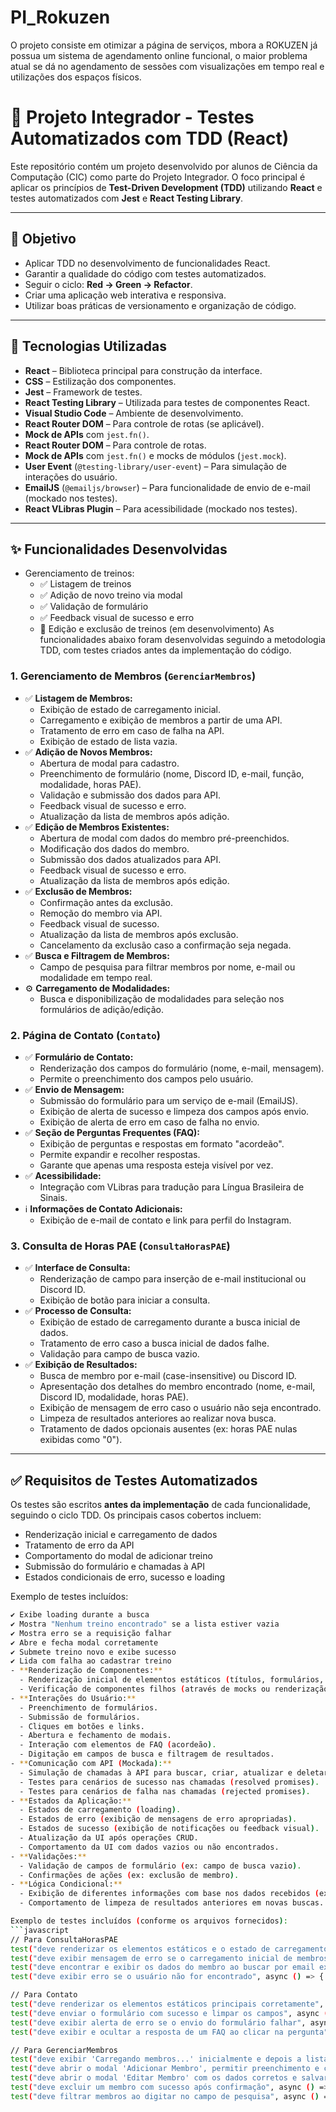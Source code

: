 # PI_Rokuzen
O projeto consiste em otimizar a página de serviços, mbora a ROKUZEN já possua um sistema de agendamento online funcional, o maior problema atual se dá no agendamento de sessões com visualizações em tempo real e utilizações dos espaços físicos.

# 🧪 Projeto Integrador - Testes Automatizados com TDD (React)

Este repositório contém um projeto desenvolvido por alunos de Ciência da Computação (CIC) como parte do Projeto Integrador. O foco principal é aplicar os princípios de **Test-Driven Development (TDD)** utilizando **React** e testes automatizados com **Jest** e **React Testing Library**.

---

## 🎯 Objetivo

- Aplicar TDD no desenvolvimento de funcionalidades React.
- Garantir a qualidade do código com testes automatizados.
- Seguir o ciclo: **Red → Green → Refactor**.
- Criar uma aplicação web interativa e responsiva.
- Utilizar boas práticas de versionamento e organização de código.

---

## 🔧 Tecnologias Utilizadas

- **React** – Biblioteca principal para construção da interface.
- **CSS** – Estilização dos componentes.
- **Jest** – Framework de testes.
- **React Testing Library** – Utilizada para testes de componentes React.
- **Visual Studio Code** – Ambiente de desenvolvimento.
- **React Router DOM** – Para controle de rotas (se aplicável).
- **Mock de APIs** com `jest.fn()`.
- **React Router DOM** – Para controle de rotas.
- **Mock de APIs** com `jest.fn()` e mocks de módulos (`jest.mock`).
- **User Event** (`@testing-library/user-event`) – Para simulação de interações do usuário.
- **EmailJS** (`@emailjs/browser`) – Para funcionalidade de envio de e-mail (mockado nos testes).
- **React VLibras Plugin** – Para acessibilidade (mockado nos testes).

---

## ✨ Funcionalidades Desenvolvidas

- Gerenciamento de treinos:
  - ✅ Listagem de treinos
  - ✅ Adição de novo treino via modal
  - ✅ Validação de formulário
  - ✅ Feedback visual de sucesso e erro
  - 🚧 Edição e exclusão de treinos (em desenvolvimento)
As funcionalidades abaixo foram desenvolvidas seguindo a metodologia TDD, com testes criados antes da implementação do código.

### 1. Gerenciamento de Membros (`GerenciarMembros`)
   - ✅ **Listagem de Membros:**
     - Exibição de estado de carregamento inicial.
     - Carregamento e exibição de membros a partir de uma API.
     - Tratamento de erro em caso de falha na API.
     - Exibição de estado de lista vazia.
   - ✅ **Adição de Novos Membros:**
     - Abertura de modal para cadastro.
     - Preenchimento de formulário (nome, Discord ID, e-mail, função, modalidade, horas PAE).
     - Validação e submissão dos dados para API.
     - Feedback visual de sucesso e erro.
     - Atualização da lista de membros após adição.
   - ✅ **Edição de Membros Existentes:**
     - Abertura de modal com dados do membro pré-preenchidos.
     - Modificação dos dados do membro.
     - Submissão dos dados atualizados para API.
     - Feedback visual de sucesso e erro.
     - Atualização da lista de membros após edição.
   - ✅ **Exclusão de Membros:**
     - Confirmação antes da exclusão.
     - Remoção do membro via API.
     - Feedback visual de sucesso.
     - Atualização da lista de membros após exclusão.
     - Cancelamento da exclusão caso a confirmação seja negada.
   - ✅ **Busca e Filtragem de Membros:**
     - Campo de pesquisa para filtrar membros por nome, e-mail ou modalidade em tempo real.
   - ⚙️ **Carregamento de Modalidades:**
     - Busca e disponibilização de modalidades para seleção nos formulários de adição/edição.

### 2. Página de Contato (`Contato`)
   - ✅ **Formulário de Contato:**
     - Renderização dos campos do formulário (nome, e-mail, mensagem).
     - Permite o preenchimento dos campos pelo usuário.
   - ✅ **Envio de Mensagem:**
     - Submissão do formulário para um serviço de e-mail (EmailJS).
     - Exibição de alerta de sucesso e limpeza dos campos após envio.
     - Exibição de alerta de erro em caso de falha no envio.
   - ✅ **Seção de Perguntas Frequentes (FAQ):**
     - Exibição de perguntas e respostas em formato "acordeão".
     - Permite expandir e recolher respostas.
     - Garante que apenas uma resposta esteja visível por vez.
   - ✅ **Acessibilidade:**
     - Integração com VLibras para tradução para Língua Brasileira de Sinais.
   - ℹ️ **Informações de Contato Adicionais:**
     - Exibição de e-mail de contato e link para perfil do Instagram.

### 3. Consulta de Horas PAE (`ConsultaHorasPAE`)
   - ✅ **Interface de Consulta:**
     - Renderização de campo para inserção de e-mail institucional ou Discord ID.
     - Exibição de botão para iniciar a consulta.
   - ✅ **Processo de Consulta:**
     - Exibição de estado de carregamento durante a busca inicial de dados.
     - Tratamento de erro caso a busca inicial de dados falhe.
     - Validação para campo de busca vazio.
   - ✅ **Exibição de Resultados:**
     - Busca de membro por e-mail (case-insensitive) ou Discord ID.
     - Apresentação dos detalhes do membro encontrado (nome, e-mail, Discord ID, modalidade, horas PAE).
     - Exibição de mensagem de erro caso o usuário não seja encontrado.
     - Limpeza de resultados anteriores ao realizar nova busca.
     - Tratamento de dados opcionais ausentes (ex: horas PAE nulas exibidas como "0").

---

## ✅ Requisitos de Testes Automatizados

Os testes são escritos **antes da implementação** de cada funcionalidade, seguindo o ciclo TDD. Os principais casos cobertos incluem:

- Renderização inicial e carregamento de dados
- Tratamento de erro da API
- Comportamento do modal de adicionar treino
- Submissão do formulário e chamadas à API
- Estados condicionais de erro, sucesso e loading

Exemplo de testes incluídos:
```bash
✔️ Exibe loading durante a busca
✔️ Mostra "Nenhum treino encontrado" se a lista estiver vazia
✔️ Mostra erro se a requisição falhar
✔️ Abre e fecha modal corretamente
✔️ Submete treino novo e exibe sucesso
✔️ Lida com falha ao cadastrar treino
- **Renderização de Componentes:**
  - Renderização inicial de elementos estáticos (títulos, formulários, botões).
  - Verificação de componentes filhos (através de mocks ou renderização real).
- **Interações do Usuário:**
  - Preenchimento de formulários.
  - Submissão de formulários.
  - Cliques em botões e links.
  - Abertura e fechamento de modais.
  - Interação com elementos de FAQ (acordeão).
  - Digitação em campos de busca e filtragem de resultados.
- **Comunicação com API (Mockada):**
  - Simulação de chamadas à API para buscar, criar, atualizar e deletar dados.
  - Testes para cenários de sucesso nas chamadas (resolved promises).
  - Testes para cenários de falha nas chamadas (rejected promises).
- **Estados da Aplicação:**
  - Estados de carregamento (loading).
  - Estados de erro (exibição de mensagens de erro apropriadas).
  - Estados de sucesso (exibição de notificações ou feedback visual).
  - Atualização da UI após operações CRUD.
  - Comportamento da UI com dados vazios ou não encontrados.
- **Validações:**
  - Validação de campos de formulário (ex: campo de busca vazio).
  - Confirmações de ações (ex: exclusão de membro).
- **Lógica Condicional:**
  - Exibição de diferentes informações com base nos dados recebidos (ex: fallback para dados opcionais).
  - Comportamento de limpeza de resultados anteriores em novas buscas.

Exemplo de testes incluídos (conforme os arquivos fornecidos):
```javascript
// Para ConsultaHorasPAE
test("deve renderizar os elementos estáticos e o estado de carregamento inicial", async () => { /*...*/ });
test("deve exibir mensagem de erro se o carregamento inicial de membros falhar", async () => { /*...*/ });
test("deve encontrar e exibir os dados do membro ao buscar por email existente (case-insensitive)", async () => { /*...*/ });
test("deve exibir erro se o usuário não for encontrado", async () => { /*...*/ });

// Para Contato
test("deve renderizar os elementos estáticos principais corretamente", () => { /*...*/ });
test("deve enviar o formulário com sucesso e limpar os campos", async () => { /*...*/ });
test("deve exibir alerta de erro se o envio do formulário falhar", async () => { /*...*/ });
test("deve exibir e ocultar a resposta de um FAQ ao clicar na pergunta", async () => { /*...*/ });

// Para GerenciarMembros
test("deve exibir 'Carregando membros...' inicialmente e depois a lista de membros", async () => { /*...*/ });
test("deve abrir o modal 'Adicionar Membro', permitir preenchimento e chamar createMember ao salvar", async () => { /*...*/ });
test("deve abrir o modal 'Editar Membro' com os dados corretos e salvar as alterações", async () => { /*...*/ });
test("deve excluir um membro com sucesso após confirmação", async () => { /*...*/ });
test("deve filtrar membros ao digitar no campo de pesquisa", async () => { /*...*/ });
